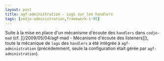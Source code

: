 ```yaml
---
layout: post
title: agf-administration - Logs sur les handlers
tags: [codjo-administration,framework-1-95]
---
```

Suite à la mise en place d'un mécanisme d'écoute des ```handlers``` dans ```codjo-mad``` (cf. [[/2009/05/04/agf-mad - Mécanisme d'écoute des listeners]]), toute la mécanique de ```logs``` des ```handlers``` a été intégrée à ```agf-administration``` (précédemment, seule la configuration était gérée par ```agf-administration```).